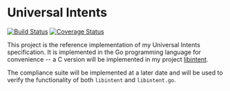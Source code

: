 # Universal Intents

[![Build Status](https://img.shields.io/travis/moosingin3space/libintent.go.svg)](https://travis-ci.org/moosingin3space/libintent.go)
[![Coverage Status](https://img.shields.io/coveralls/moosingin3space/libintent.go.svg)](https://coveralls.io/r/moosingin3space/libintent.go)

This project is the reference implementation of my Universal Intents
specification. It is implemented in the Go programming language for
convenience -- a C version will be implemented in my project
[libintent](https://github.com/moosingin3space/libintent).

The compliance suite will be implemented at a later date and will be used to
verify the functionality of both `libintent` and `libintent.go`.
